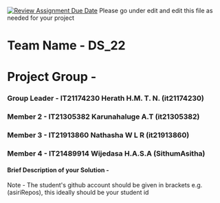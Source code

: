 [![Review Assignment Due Date](https://classroom.github.com/assets/deadline-readme-button-24ddc0f5d75046c5622901739e7c5dd533143b0c8e959d652212380cedb1ea36.svg)](https://classroom.github.com/a/2d9khxo6)
Please go under edit and edit this file as needed for your project

# Team Name - DS_22
# Project Group - 
### Group Leader - IT21174230 Herath H.M. T. N. (it21174230)
### Member 2 - IT21305382 Karunahaluge A.T (it21305382)
### Member 3 - IT21913860 Nathasha W L R (it21913860)
### Member 4     - IT21489914 Wijedasa H.A.S.A (SithumAsitha)

#### Brief Description of your Solution - 

Note - The student's github account should be given in brackets e.g. (asiriRepos), this ideally should be your student id 


